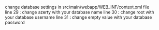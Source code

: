 change database settings in src/main/webapp/WEB_INF/context.xml file
line 29 : change azerty with your database name 
line 30 : change root with your database username 
line 31 : change empty value with your database password
